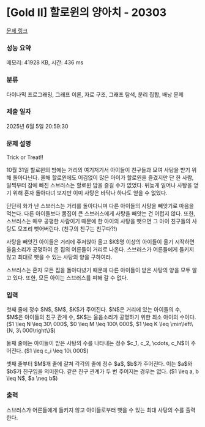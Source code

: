 # [Gold II] 할로윈의 양아치 - 20303 

[문제 링크](https://www.acmicpc.net/problem/20303) 

### 성능 요약

메모리: 41928 KB, 시간: 436 ms

### 분류

다이나믹 프로그래밍, 그래프 이론, 자료 구조, 그래프 탐색, 분리 집합, 배낭 문제

### 제출 일자

2025년 6월 5일 20:59:30

### 문제 설명

<p>Trick or Treat!!</p>

<p>10월 31일 할로윈의 밤에는 거리의 여기저기서 아이들이 친구들과 모여 사탕을 받기 위해 돌아다닌다. 올해 할로윈에도 어김없이 많은 아이가 할로윈을 즐겼지만 단 한 사람, 일찍부터 잠에 빠진 스브러스는 할로윈 밤을 즐길 수가 없었다. 뒤늦게 일어나 사탕을 얻기 위해 혼자 돌아다녀 보지만 이미 사탕은 바닥나 하나도 얻을 수 없었다.</p>

<p>단단히 화가 난 스브러스는 거리를 돌아다니며 다른 아이들의 사탕을 빼앗기로 마음을 먹는다. 다른 아이들보다 몸집이 큰 스브러스에게 사탕을 빼앗는 건 어렵지 않다. 또한, 스브러스는 매우 공평한 사람이기 때문에 한 아이의 사탕을 뺏으면 그 아이 친구들의 사탕도 모조리 뺏어버린다. (친구의 친구는 친구다?!)</p>

<p>사탕을 빼앗긴 아이들은 거리에 주저앉아 울고 $K$명 이상의 아이들이 울기 시작하면 울음소리가 공명하여 온 집의 어른들이 거리로 나온다. 스브러스가 어른들에게 들키지 않고 최대로 뺏을 수 있는 사탕의 양을 구하여라.</p>

<p>스브러스는 혼자 모든 집을 돌아다녔기 때문에 다른 아이들이 받은 사탕의 양을 모두 알고 있다. 또한, 모든 아이는 스브러스를 피해 갈 수 없다.</p>

### 입력 

 <p>첫째 줄에 정수 $N$, $M$, $K$가 주어진다. $N$은 거리에 있는 아이들의 수, $M$은 아이들의 친구 관계 수, $K$는 울음소리가 공명하기 위한 최소 아이의 수이다. ($1 \leq N \leq 30\ 000$, $0 \leq M \leq 100\ 000$, $1 \leq K \leq \min\left\{N, 3\ 000\right\}$)</p>

<p>둘째 줄에는 아이들이 받은 사탕의 수를 나타내는 정수 $c_1, c_2, \cdots, c_N$이 주어진다. ($1 \leq c_i \leq 10\ 000$)</p>

<p>셋째 줄부터 $M$개 줄에 갈쳐 각각의 줄에 정수 $a$, $b$가 주어진다. 이는 $a$와 $b$가 친구임을 의미한다. 같은 친구 관계가 두 번 주어지는 경우는 없다. ($1 \leq a, b \leq N$, $a \neq b$)</p>

### 출력 

 <p>스브러스가 어른들에게 들키지 않고 아이들로부터 뺏을 수 있는 최대 사탕의 수를 출력한다.</p>

